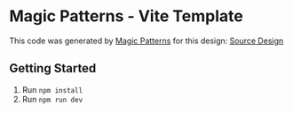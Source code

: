 # Magic Patterns - Vite Template

This code was generated by [Magic Patterns](https://magicpatterns.com) for this design: [Source Design](https://magicpatterns.com/c/qnbuzqlfzrjl2srrlrwfsq)

## Getting Started

1. Run `npm install`
2. Run `npm run dev`
